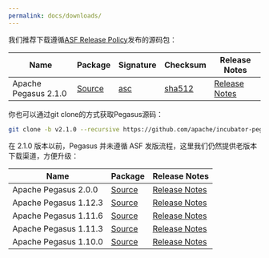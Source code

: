 ```yaml
---
permalink: docs/downloads/
---
```


我们推荐下载遵循[ASF Release Policy](http://www.apache.org/legal/release-policy.html)发布的源码包：

[2.1.0-src]: https://www.apache.org/dyn/closer.cgi?path=/incubator/pegasus/2.1.0/apache-pegasus-2.1.0-incubating-src.zip
[2.1.0-asc]: https://downloads.apache.org/incubator/pegasus/2.1.0/apache-pegasus-2.1.0-incubating-src.zip.asc
[2.1.0-sha]: https://downloads.apache.org/incubator/pegasus/2.1.0/apache-pegasus-2.1.0-incubating-src.zip.sha512
[2.1.0-rn]: https://cwiki.apache.org/confluence/x/cxbZCQ

Name | Package | Signature | Checksum | Release Notes |
---|---|---|---|---|
Apache Pegasus 2.1.0 | [Source][2.1.0-src] | [asc][2.1.0-asc] | [sha512][2.1.0-sha] | [Release Notes][2.1.0-rn]

你也可以通过git clone的方式获取Pegasus源码：

```bash
git clone -b v2.1.0 --recursive https://github.com/apache/incubator-pegasus.git
```

在 2.1.0 版本以前，Pegasus 并未遵循 ASF 发版流程，这里我们仍然提供老版本下载渠道，方便升级：

[2.0.0-src]: https://github.com/apache/incubator-pegasus/releases/download/v2.0.0/apache-pegasus-2.0.0-incubating-src.zip
[2.0.0-rn]: https://github.com/apache/incubator-pegasus/releases/tag/v2.0.0
[1.12.3-src]: https://github.com/apache/incubator-pegasus/releases/download/v1.12.3/apache-pegasus-1.12.3-incubating-src.zip
[1.12.3-rn]: https://github.com/apache/incubator-pegasus/releases/tag/v1.12.3
[1.11.6-src]: https://github.com/apache/incubator-pegasus/releases/download/v1.11.6/apache-pegasus-1.11.6-incubating-src.zip
[1.11.6-rn]: https://github.com/apache/incubator-pegasus/releases/tag/v1.11.6
[1.11.3-src]: https://github.com/apache/incubator-pegasus/releases/download/v1.11.3/apache-pegasus-1.11.3-incubating-src.zip
[1.11.3-rn]: https://github.com/apache/incubator-pegasus/releases/tag/v1.11.3
[1.10.0-src]: https://github.com/apache/incubator-pegasus/releases/download/v1.10.0/apache-pegasus-1.10.0-incubating-src.zip
[1.10.0-rn]: https://github.com/apache/incubator-pegasus/releases/tag/v1.10.0

Name | Package | Release Notes
---|---|---
Apache Pegasus 2.0.0 | [Source][2.0.0-src] | [Release Notes][2.0.0-rn]
Apache Pegasus 1.12.3 | [Source][1.12.3-src] | [Release Notes][1.12.3-rn]
Apache Pegasus 1.11.6 | [Source][1.11.6-src] | [Release Notes][1.11.6-rn]
Apache Pegasus 1.11.3 | [Source][1.11.3-src] | [Release Notes][1.11.3-rn]
Apache Pegasus 1.10.0 | [Source][1.10.0-src] | [Release Notes][1.10.0-rn]
